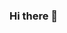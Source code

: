 ### Hi there 👋

<!--
**viniciusscience/viniciusscience** is a ✨ _special_ ✨ repository because its `README.md` (this file) appears on your GitHub profile.
![This is an image](https://myoctocat.com/assets/images/base-octocat.svg)
Here are some ideas to get you started:

- 🔭 I’m currently working on ...
- 🌱 I’m currently learning ...
- 👯 I’m looking to collaborate on ...
- 🤔 I’m looking for help with ...
- 💬 Ask me about ...
- 📫 How to reach me: ...
- 😄 Pronouns: ...
- ⚡ Fun fact: ...
-->
